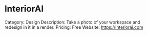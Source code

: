 # InteriorAI

Category: Design
Description: Take a photo of your workspace and redesign in it in a render.
Pricing: Free
Website: https://interiorai.com